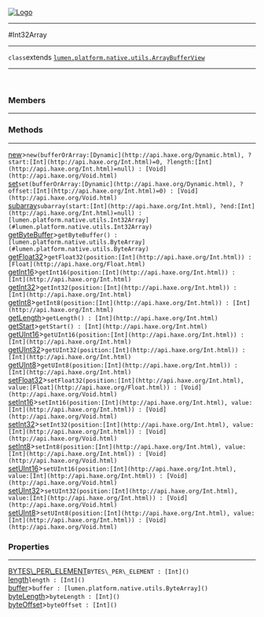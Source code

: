 
[![Logo](../../../images/logo.png)](../../../api/index.html)

---



#Int32Array



---

`class`extends <code><span>[lumen.platform.native.utils.ArrayBufferView]()</span></code>
<span class="meta">

</span>


---

&nbsp;
&nbsp;

<h3>Members</h3> <hr/>

<h3>Methods</h3> <hr/><span class="method apipage">
            <a name="new"><a class="lift" href="#new">new</a></a><a title="inherited from lumen.platform.native.utils.ArrayBufferView" class="tooltip inherited">&gt;</a><code class="signature apipage">new(bufferOrArray:<span>[Dynamic](http://api.haxe.org/Dynamic.html)</span>, ?start:<span>[Int](http://api.haxe.org/Int.html)=0</span>, ?length:<span>[Int](http://api.haxe.org/Int.html)=null</span>) : [Void](http://api.haxe.org/Void.html)</code><br/><span class="small_desc_flat"></span>
        </span>
    <span class="method apipage">
            <a name="set"><a class="lift" href="#set">set</a></a><code class="signature apipage">set(bufferOrArray:<span>[Dynamic](http://api.haxe.org/Dynamic.html)</span>, ?offset:<span>[Int](http://api.haxe.org/Int.html)=0</span>) : [Void](http://api.haxe.org/Void.html)</code><br/><span class="small_desc_flat"></span>
        </span>
    <span class="method apipage">
            <a name="subarray"><a class="lift" href="#subarray">subarray</a></a><code class="signature apipage">subarray(start:<span>[Int](http://api.haxe.org/Int.html)</span>, ?end:<span>[Int](http://api.haxe.org/Int.html)=null</span>) : [lumen.platform.native.utils.Int32Array](#lumen.platform.native.utils.Int32Array)</code><br/><span class="small_desc_flat"></span>
        </span>
    <span class="method apipage">
            <a name="getByteBuffer"><a class="lift" href="#getByteBuffer">getByteBuffer</a></a><a title="inherited from lumen.platform.native.utils.ArrayBufferView" class="tooltip inherited">&gt;</a><code class="signature apipage">getByteBuffer() : [lumen.platform.native.utils.ByteArray](#lumen.platform.native.utils.ByteArray)</code><br/><span class="small_desc_flat"></span>
        </span>
    <span class="method apipage">
            <a name="getFloat32"><a class="lift" href="#getFloat32">getFloat32</a></a><a title="inherited from lumen.platform.native.utils.ArrayBufferView" class="tooltip inherited">&gt;</a><code class="signature apipage">getFloat32(position:<span>[Int](http://api.haxe.org/Int.html)</span>) : [Float](http://api.haxe.org/Float.html)</code><br/><span class="small_desc_flat"></span>
        </span>
    <span class="method apipage">
            <a name="getInt16"><a class="lift" href="#getInt16">getInt16</a></a><a title="inherited from lumen.platform.native.utils.ArrayBufferView" class="tooltip inherited">&gt;</a><code class="signature apipage">getInt16(position:<span>[Int](http://api.haxe.org/Int.html)</span>) : [Int](http://api.haxe.org/Int.html)</code><br/><span class="small_desc_flat"></span>
        </span>
    <span class="method apipage">
            <a name="getInt32"><a class="lift" href="#getInt32">getInt32</a></a><a title="inherited from lumen.platform.native.utils.ArrayBufferView" class="tooltip inherited">&gt;</a><code class="signature apipage">getInt32(position:<span>[Int](http://api.haxe.org/Int.html)</span>) : [Int](http://api.haxe.org/Int.html)</code><br/><span class="small_desc_flat"></span>
        </span>
    <span class="method apipage">
            <a name="getInt8"><a class="lift" href="#getInt8">getInt8</a></a><a title="inherited from lumen.platform.native.utils.ArrayBufferView" class="tooltip inherited">&gt;</a><code class="signature apipage">getInt8(position:<span>[Int](http://api.haxe.org/Int.html)</span>) : [Int](http://api.haxe.org/Int.html)</code><br/><span class="small_desc_flat"></span>
        </span>
    <span class="method apipage">
            <a name="getLength"><a class="lift" href="#getLength">getLength</a></a><a title="inherited from lumen.platform.native.utils.ArrayBufferView" class="tooltip inherited">&gt;</a><code class="signature apipage">getLength() : [Int](http://api.haxe.org/Int.html)</code><br/><span class="small_desc_flat"></span>
        </span>
    <span class="method apipage">
            <a name="getStart"><a class="lift" href="#getStart">getStart</a></a><a title="inherited from lumen.platform.native.utils.ArrayBufferView" class="tooltip inherited">&gt;</a><code class="signature apipage">getStart() : [Int](http://api.haxe.org/Int.html)</code><br/><span class="small_desc_flat"></span>
        </span>
    <span class="method apipage">
            <a name="getUInt16"><a class="lift" href="#getUInt16">getUInt16</a></a><a title="inherited from lumen.platform.native.utils.ArrayBufferView" class="tooltip inherited">&gt;</a><code class="signature apipage">getUInt16(position:<span>[Int](http://api.haxe.org/Int.html)</span>) : [Int](http://api.haxe.org/Int.html)</code><br/><span class="small_desc_flat"></span>
        </span>
    <span class="method apipage">
            <a name="getUInt32"><a class="lift" href="#getUInt32">getUInt32</a></a><a title="inherited from lumen.platform.native.utils.ArrayBufferView" class="tooltip inherited">&gt;</a><code class="signature apipage">getUInt32(position:<span>[Int](http://api.haxe.org/Int.html)</span>) : [Int](http://api.haxe.org/Int.html)</code><br/><span class="small_desc_flat"></span>
        </span>
    <span class="method apipage">
            <a name="getUInt8"><a class="lift" href="#getUInt8">getUInt8</a></a><a title="inherited from lumen.platform.native.utils.ArrayBufferView" class="tooltip inherited">&gt;</a><code class="signature apipage">getUInt8(position:<span>[Int](http://api.haxe.org/Int.html)</span>) : [Int](http://api.haxe.org/Int.html)</code><br/><span class="small_desc_flat"></span>
        </span>
    <span class="method apipage">
            <a name="setFloat32"><a class="lift" href="#setFloat32">setFloat32</a></a><a title="inherited from lumen.platform.native.utils.ArrayBufferView" class="tooltip inherited">&gt;</a><code class="signature apipage">setFloat32(position:<span>[Int](http://api.haxe.org/Int.html)</span>, value:<span>[Float](http://api.haxe.org/Float.html)</span>) : [Void](http://api.haxe.org/Void.html)</code><br/><span class="small_desc_flat"></span>
        </span>
    <span class="method apipage">
            <a name="setInt16"><a class="lift" href="#setInt16">setInt16</a></a><a title="inherited from lumen.platform.native.utils.ArrayBufferView" class="tooltip inherited">&gt;</a><code class="signature apipage">setInt16(position:<span>[Int](http://api.haxe.org/Int.html)</span>, value:<span>[Int](http://api.haxe.org/Int.html)</span>) : [Void](http://api.haxe.org/Void.html)</code><br/><span class="small_desc_flat"></span>
        </span>
    <span class="method apipage">
            <a name="setInt32"><a class="lift" href="#setInt32">setInt32</a></a><a title="inherited from lumen.platform.native.utils.ArrayBufferView" class="tooltip inherited">&gt;</a><code class="signature apipage">setInt32(position:<span>[Int](http://api.haxe.org/Int.html)</span>, value:<span>[Int](http://api.haxe.org/Int.html)</span>) : [Void](http://api.haxe.org/Void.html)</code><br/><span class="small_desc_flat"></span>
        </span>
    <span class="method apipage">
            <a name="setInt8"><a class="lift" href="#setInt8">setInt8</a></a><a title="inherited from lumen.platform.native.utils.ArrayBufferView" class="tooltip inherited">&gt;</a><code class="signature apipage">setInt8(position:<span>[Int](http://api.haxe.org/Int.html)</span>, value:<span>[Int](http://api.haxe.org/Int.html)</span>) : [Void](http://api.haxe.org/Void.html)</code><br/><span class="small_desc_flat"></span>
        </span>
    <span class="method apipage">
            <a name="setUInt16"><a class="lift" href="#setUInt16">setUInt16</a></a><a title="inherited from lumen.platform.native.utils.ArrayBufferView" class="tooltip inherited">&gt;</a><code class="signature apipage">setUInt16(position:<span>[Int](http://api.haxe.org/Int.html)</span>, value:<span>[Int](http://api.haxe.org/Int.html)</span>) : [Void](http://api.haxe.org/Void.html)</code><br/><span class="small_desc_flat"></span>
        </span>
    <span class="method apipage">
            <a name="setUInt32"><a class="lift" href="#setUInt32">setUInt32</a></a><a title="inherited from lumen.platform.native.utils.ArrayBufferView" class="tooltip inherited">&gt;</a><code class="signature apipage">setUInt32(position:<span>[Int](http://api.haxe.org/Int.html)</span>, value:<span>[Int](http://api.haxe.org/Int.html)</span>) : [Void](http://api.haxe.org/Void.html)</code><br/><span class="small_desc_flat"></span>
        </span>
    <span class="method apipage">
            <a name="setUInt8"><a class="lift" href="#setUInt8">setUInt8</a></a><a title="inherited from lumen.platform.native.utils.ArrayBufferView" class="tooltip inherited">&gt;</a><code class="signature apipage">setUInt8(position:<span>[Int](http://api.haxe.org/Int.html)</span>, value:<span>[Int](http://api.haxe.org/Int.html)</span>) : [Void](http://api.haxe.org/Void.html)</code><br/><span class="small_desc_flat"></span>
        </span>
    

<h3>Properties</h3> <hr/><span class="property apipage">
            <a name="BYTES_PER_ELEMENT"><a class="lift" href="#BYTES_PER_ELEMENT">BYTES\_PER\_ELEMENT</a></a><code class="signature apipage">BYTES\_PER\_ELEMENT : [Int]()</code><br/><span class="small_desc_flat"></span>
        </span><span class="property apipage">
            <a name="length"><a class="lift" href="#length">length</a></a><code class="signature apipage">length : [Int]()</code><br/><span class="small_desc_flat"></span>
        </span><span class="property apipage">
            <a name="buffer"><a class="lift" href="#buffer">buffer</a></a><a title="inherited from lumen.platform.native.utils.ArrayBufferView" class="tooltip inherited">&gt;</a><code class="signature apipage">buffer : [lumen.platform.native.utils.ByteArray]()</code><br/><span class="small_desc_flat"></span>
        </span><span class="property apipage">
            <a name="byteLength"><a class="lift" href="#byteLength">byteLength</a></a><a title="inherited from lumen.platform.native.utils.ArrayBufferView" class="tooltip inherited">&gt;</a><code class="signature apipage">byteLength : [Int]()</code><br/><span class="small_desc_flat"></span>
        </span><span class="property apipage">
            <a name="byteOffset"><a class="lift" href="#byteOffset">byteOffset</a></a><a title="inherited from lumen.platform.native.utils.ArrayBufferView" class="tooltip inherited">&gt;</a><code class="signature apipage">byteOffset : [Int]()</code><br/><span class="small_desc_flat"></span>
        </span>

&nbsp;
&nbsp;
&nbsp;